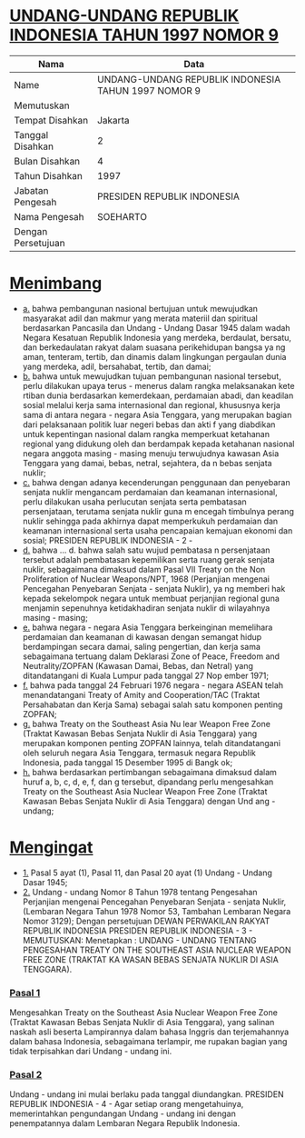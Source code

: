 # [UNDANG-UNDANG REPUBLIK INDONESIA TAHUN 1997 NOMOR 9](http://example.org/legal/document/uu/1997/9)

| Nama | Data |
| ------ | ----- |
|Name|UNDANG-UNDANG REPUBLIK INDONESIA TAHUN 1997 NOMOR 9|
|Memutuskan||
|Tempat Disahkan|Jakarta|
|Tanggal Disahkan|2|
|Bulan Disahkan|4|
|Tahun Disahkan|1997|
|Jabatan Pengesah|PRESIDEN REPUBLIK INDONESIA|
|Nama Pengesah|SOEHARTO|
|Dengan Persetujuan||
# [Menimbang](http://example.org/legal/document/uu/1997/9/menimbang)

* [a.](http://example.org/legal/document/uu/1997/9/menimbang/point/a) bahwa pembangunan nasional bertujuan untuk mewujudkan masyarakat adil dan makmur yang merata materiil dan spiritual berdasarkan Pancasila dan Undang - Undang Dasar 1945 dalam wadah Negara Kesatuan Republik Indonesia yang merdeka, berdaulat, bersatu, dan berkedaulatan rakyat dalam suasana perikehidupan bangsa ya ng aman, tenteram, tertib, dan dinamis dalam lingkungan pergaulan dunia yang merdeka, adil, bersahabat, tertib, dan damai;
* [b.](http://example.org/legal/document/uu/1997/9/menimbang/point/b) bahwa untuk mewujudkan tujuan pembangunan nasional tersebut, perlu dilakukan upaya terus - menerus dalam rangka melaksanakan kete rtiban dunia berdasarkan kemerdekaan, perdamaian abadi, dan keadilan sosial melalui kerja sama internasional dan regional, khususnya kerja sama di antara negara - negara Asia Tenggara, yang merupakan bagian dari pelaksanaan politik luar negeri bebas dan akti f yang diabdikan untuk kepentingan nasional dalam rangka memperkuat ketahanan regional yang didukung oleh dan berdampak kepada ketahanan nasional negara anggota masing - masing menuju terwujudnya kawasan Asia Tenggara yang damai, bebas, netral, sejahtera, da n bebas senjata nuklir;
* [c.](http://example.org/legal/document/uu/1997/9/menimbang/point/c) bahwa dengan adanya kecenderungan penggunaan dan penyebaran senjata nuklir mengancam perdamaian dan keamanan internasional, perlu dilakukan usaha perlucutan senjata serta pembatasan persenjataan, terutama senjata nuklir guna m encegah timbulnya perang nuklir sehingga pada akhirnya dapat memperkukuh perdamaian dan keamanan internasional serta usaha pencapaian kemajuan ekonomi dan sosial; PRESIDEN REPUBLIK INDONESIA - 2 -
* [d.](http://example.org/legal/document/uu/1997/9/menimbang/point/d) bahwa ... d. bahwa salah satu wujud pembatasa n persenjataan tersebut adalah pembatasan kepemilikan serta ruang gerak senjata nuklir, sebagaimana dimaksud dalam Pasal VII Treaty on the Non Proliferation of Nuclear Weapons/NPT, 1968 (Perjanjian mengenai Pencegahan Penyebaran Senjata - senjata Nuklir), ya ng memberi hak kepada sekelompok negara untuk membuat perjanjian regional guna menjamin sepenuhnya ketidakhadiran senjata nuklir di wilayahnya masing - masing;
* [e.](http://example.org/legal/document/uu/1997/9/menimbang/point/e) bahwa negara - negara Asia Tenggara berkeinginan memelihara perdamaian dan keamanan di kawasan dengan semangat hidup berdampingan secara damai, saling pengertian, dan kerja sama sebagaimana tertuang dalam Deklarasi Zone of Peace, Freedom and Neutrality/ZOPFAN (Kawasan Damai, Bebas, dan Netral) yang ditandatangani di Kuala Lumpur pada tanggal 27 Nop ember 1971;
* [f.](http://example.org/legal/document/uu/1997/9/menimbang/point/f) bahwa pada tanggal 24 Februari 1976 negara - negara ASEAN telah menandatangani Treaty of Amity and Cooperation/TAC (Traktat Persahabatan dan Kerja Sama) sebagai salah satu komponen penting ZOPFAN;
* [g.](http://example.org/legal/document/uu/1997/9/menimbang/point/g) bahwa Treaty on the Southeast Asia Nu lear Weapon Free Zone (Traktat Kawasan Bebas Senjata Nuklir di Asia Tenggara) yang merupakan komponen penting ZOPFAN lainnya, telah ditandatangani oleh seluruh negara Asia Tenggara, termasuk negara Republik Indonesia, pada tanggal 15 Desember 1995 di Bangk ok;
* [h.](http://example.org/legal/document/uu/1997/9/menimbang/point/h) bahwa berdasarkan pertimbangan sebagaimana dimaksud dalam huruf a, b, c, d, e, f, dan g tersebut, dipandang perlu mengesahkan Treaty on the Southeast Asia Nuclear Weapon Free Zone (Traktat Kawasan Bebas Senjata Nuklir di Asia Tenggara) dengan Und ang - undang;
# [Mengingat](http://example.org/legal/document/uu/1997/9/mengingat)

* [1.](http://example.org/legal/document/uu/1997/9/mengingat/point/0001) Pasal 5 ayat (1), Pasal 11, dan Pasal 20 ayat (1) Undang - Undang Dasar 1945;
* [2.](http://example.org/legal/document/uu/1997/9/mengingat/point/0002) Undang - undang Nomor 8 Tahun 1978 tentang Pengesahan Perjanjian mengenai Pencegahan Penyebaran Senjata - senjata Nuklir, (Lembaran Negara Tahun 1978 Nomor 53, Tambahan Lembaran Negara Nomor 3129); Dengan persetujuan DEWAN PERWAKILAN RAKYAT REPUBLIK INDONESIA PRESIDEN REPUBLIK INDONESIA - 3 - MEMUTUSKAN: Menetapkan : UNDANG - UNDANG TENTANG PENGESAHAN TREATY ON THE SOUTHEAST ASIA NUCLEAR WEAPON FREE ZONE (TRAKTAT KA WASAN BEBAS SENJATA NUKLIR DI ASIA TENGGARA).

### [Pasal 1](http://example.org/legal/document/uu/1997/9/pasal/0001)
Mengesahkan Treaty on the Southeast Asia Nuclear Weapon Free Zone (Traktat Kawasan Bebas Senjata Nuklir di Asia Tenggara), yang salinan naskah asli beserta Lampirannya dalam bahasa Inggris dan terjemahannya dalam bahasa Indonesia, sebagaimana terlampir, me rupakan bagian yang tidak terpisahkan dari Undang - undang ini.


### [Pasal 2](http://example.org/legal/document/uu/1997/9/pasal/0002)
Undang - undang ini mulai berlaku pada tanggal diundangkan. PRESIDEN REPUBLIK INDONESIA - 4 - Agar setiap orang mengetahuinya, memerintahkan pengundangan Undang - undang ini dengan penempatannya dalam Lembaran Negara Republik Indonesia.
